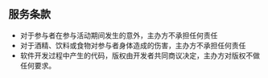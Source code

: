 ## 服务条款

- 对于参与者在参与活动期间发生的意外，主办方不承担任何责任
- 对于酒精、饮料或食物对参与者身体造成的伤害，主办方不承担任何责任
- 软件开发过程中产生的代码，版权由开发者共同商议决定，主办方对版权不做任何要求。


